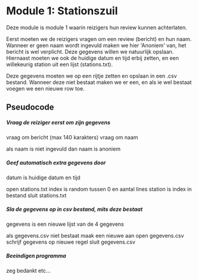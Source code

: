 # Module 1: Stationszuil
Deze module is module 1 waarin reizigers hun review kunnen achterlaten.

Eerst moeten we de reizigers vragen om een review (bericht) en hun naam. Wanneer er geen naam
wordt ingevuld maken we hier 'Anoniem' van, het bericht is wel verplicht. Deze gegevens willen
we natuurlijk opslaan. Hiernaast moeten we ook de huidige datum en tijd erbij zetten, en een
willekeurig station uit een lijst (stations.txt).

Deze gegevens moeten we op een rijtje zetten en opslaan in een .csv bestand. Wanneer deze niet
bestaat maken we er een, en als ie wel bestaat voegen we een nieuwe row toe.

## Pseudocode

##### Vraag de reiziger eerst om zijn gegevens
vraag om bericht (max 140 karakters)
vraag om naam

als naam is niet ingevuld dan naam is anoniem

##### Geef automatisch extra gegevens door
datum is huidige datum en tijd

open stations.txt
index is random tussen 0 en aantal lines
station is index in bestand
sluit stations.txt

##### Sla de gegevens op in csv bestand, mits deze bestaat
gegevens is een nieuwe lijst van de 4 gegevens

als gegevens.csv niet bestaat maak een nieuwe aan
open gegevens.csv
schrijf gegevens op nieuwe regel
sluit gegevens.csv

##### Beeindigen programma
zeg bedankt etc...
